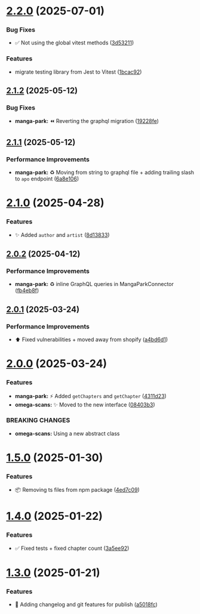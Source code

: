 # [2.2.0](https://github.com/Zweer/manga-scraper/compare/v2.1.2...v2.2.0) (2025-07-01)


### Bug Fixes

* :white_check_mark: Not using the global vitest methods ([3d53211](https://github.com/Zweer/manga-scraper/commit/3d53211d335ed26a372427ee57e286a130531198))


### Features

* migrate testing library from Jest to Vitest ([1bcac92](https://github.com/Zweer/manga-scraper/commit/1bcac922fdba9a4d74a1c5896149869e0c766f80))

## [2.1.2](https://github.com/Zweer/manga-scraper/compare/v2.1.1...v2.1.2) (2025-05-12)


### Bug Fixes

* **manga-park:** :rewind: Reverting the graphql migration ([19228fe](https://github.com/Zweer/manga-scraper/commit/19228fe0c2ca15a4ec96dadd8f9182d7c4d65220))

## [2.1.1](https://github.com/Zweer/manga-scraper/compare/v2.1.0...v2.1.1) (2025-05-12)


### Performance Improvements

* **manga-park:** :recycle: Moving from string to graphql file + adding trailing slash to `apo` endpoint ([6a8e106](https://github.com/Zweer/manga-scraper/commit/6a8e1065f663de1067dcaad4f7c5659c4bc9231d))

# [2.1.0](https://github.com/Zweer/manga-scraper/compare/v2.0.2...v2.1.0) (2025-04-28)


### Features

* :sparkles: Added `author` and `artist` ([8d13833](https://github.com/Zweer/manga-scraper/commit/8d13833b8594a08a2135204a0a225376c2a7eff3))

## [2.0.2](https://github.com/Zweer/manga-scraper/compare/v2.0.1...v2.0.2) (2025-04-12)


### Performance Improvements

* **manga-park:** :recycle: inline GraphQL queries in MangaParkConnector ([fb4eb8f](https://github.com/Zweer/manga-scraper/commit/fb4eb8ffd6a120386f0c8a2b88ca2e2e5a6aa7fe))

## [2.0.1](https://github.com/Zweer/manga-scraper/compare/v2.0.0...v2.0.1) (2025-03-24)


### Performance Improvements

* :arrow_up: Fixed vulnerabilities + moved away from shopify ([a4bd6d1](https://github.com/Zweer/manga-scraper/commit/a4bd6d1ab39358b635fd6494a9366e8dfdaeecbb))

# [2.0.0](https://github.com/Zweer/manga-scraper/compare/v1.5.0...v2.0.0) (2025-03-24)


### Features

* **manga-park:** :zap: Added `getChapters` and `getChapter` ([4311d23](https://github.com/Zweer/manga-scraper/commit/4311d238cc4468b5b2f86e6a8b540eee2ede072c))
* **omega-scans:** :sparkles: Moved to the new interface ([08403b3](https://github.com/Zweer/manga-scraper/commit/08403b3ddd9f0c4f74b02f863573859f28c4c3ba))


### BREAKING CHANGES

* **omega-scans:** Using a new abstract class

# [1.5.0](https://github.com/Zweer/manga-scraper/compare/v1.4.0...v1.5.0) (2025-01-30)

### Features

- :package: Removing ts files from npm package ([4ed7c09](https://github.com/Zweer/manga-scraper/commit/4ed7c09b1c4ce8554323121814396e682b81fa58))

# [1.4.0](https://github.com/Zweer/manga-scraper/compare/v1.3.0...v1.4.0) (2025-01-22)

### Features

- :white_check_mark: Fixed tests + fixed chapter count ([3a5ee92](https://github.com/Zweer/manga-scraper/commit/3a5ee92cb990d02c8e5751c4d2098c6ce5d7dde8))

# [1.3.0](https://github.com/Zweer/manga-scraper/compare/v1.2.0...v1.3.0) (2025-01-21)

### Features

- :rocket: Adding changelog and git features for publish ([a5018fc](https://github.com/Zweer/manga-scraper/commit/a5018fcd19e073ad2a93d600e4fd009478c0a803))
